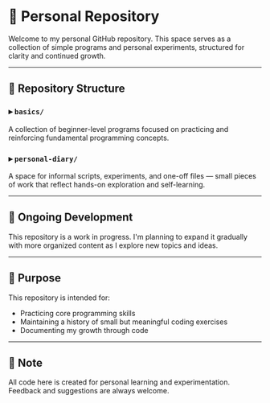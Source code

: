 # 💼 Personal Repository

Welcome to my personal GitHub repository. This space serves as a collection of simple programs and personal experiments, structured for clarity and continued growth.

---

## 📂 Repository Structure

### ▸ `basics/`
A collection of beginner-level programs focused on practicing and reinforcing fundamental programming concepts.

### ▸ `personal-diary/`
A space for informal scripts, experiments, and one-off files — small pieces of work that reflect hands-on exploration and self-learning.

---

## 📌 Ongoing Development

This repository is a work in progress. I'm planning to expand it gradually with more organized content as I explore new topics and ideas.

---

## 🧭 Purpose

This repository is intended for:
- Practicing core programming skills
- Maintaining a history of small but meaningful coding exercises
- Documenting my growth through code

---

## 📎 Note

All code here is created for personal learning and experimentation. Feedback and suggestions are always welcome.

